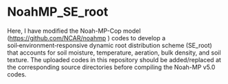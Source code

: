 # NoahMP_SE_root
Here, I have modified the Noah-MP-Cop model (https://github.com/NCAR/noahmp ) codes to develop a soil‑environment‑responsive dynamic root distribution scheme (SE_root) that accounts for soil moisture, temperature, aeration, bulk density, and soil texture.
The uploaded codes in this repository should be added/replaced at the corresponding source directories before compiling the Noah-MP v5.0 codes.
